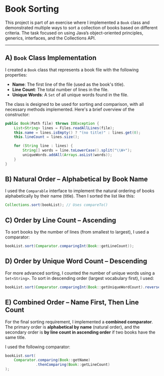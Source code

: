 # Book Sorting 

This project is part of an exercise where I implemented a `Book` class and demonstrated multiple ways to sort a collection of books based on different criteria. The task focused on using Java’s object-oriented principles, generics, interfaces, and the Collections API.

---

## A) `Book` Class Implementation

I created a `Book` class that represents a book file with the following properties:

- **Name**: The first line of the file (used as the book's title).
- **Line Count**: The total number of lines in the file.
- **Unique Words**: A `Set` of all unique words found in the file.

The class is designed to be used for sorting and comparison, with all necessary methods implemented. Here's a brief overview of the constructor:

```java
public Book(Path file) throws IOException {
    List<String> lines = Files.readAllLines(file);
    this.name = lines.isEmpty() ? "(no title)" : lines.get(0);
    this.lineCount = lines.size();

    for (String line : lines) {
        String[] words = line.toLowerCase().split("\\W+");
        uniqueWords.addAll(Arrays.asList(words));
    }
}
```
## B) Natural Order – Alphabetical by Book Name

I used the `Comparable` interface to implement the natural ordering of books alphabetically by their name (title). Then I sorted the list like this:

```java
Collections.sort(bookList); // Uses compareTo()
```
## C) Order by Line Count – Ascending

To sort books by the number of lines (from smallest to largest), I used a comparator:

```java
bookList.sort(Comparator.comparingInt(Book::getLineCount));
```
## D) Order by Unique Word Count – Descending

For more advanced sorting, I counted the number of unique words using a `Set<String>`. To sort in descending order (largest vocabulary first), I used:

```java
bookList.sort(Comparator.comparingInt(Book::getUniqueWordCount).reversed());
```
## E) Combined Order – Name First, Then Line Count

For the final sorting requirement, I implemented a **combined comparator**. The primary order is **alphabetical by name** (natural order), and the secondary order is **by line count in ascending order** if two books have the same title.

I used the following comparator:

```java
bookList.sort(
    Comparator.comparing(Book::getName)
              .thenComparing(Book::getLineCount)
);
```


